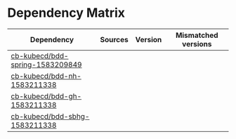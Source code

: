 # Dependency Matrix

Dependency | Sources | Version | Mismatched versions
---------- | ------- | ------- | -------------------
[cb-kubecd/bdd-spring-1583209849](https://github.com/cb-kubecd/bdd-spring-1583209849.git) |  | []() | 
[cb-kubecd/bdd-nh-1583211338](https://github.com/cb-kubecd/bdd-nh-1583211338.git) |  | []() | 
[cb-kubecd/bdd-gh-1583211338](https://github.com/cb-kubecd/bdd-gh-1583211338.git) |  | []() | 
[cb-kubecd/bdd-sbhg-1583211338](https://github.com/cb-kubecd/bdd-sbhg-1583211338.git) |  | []() | 
